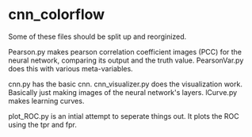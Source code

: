 # cnn_colorflow

Some of these files should be split up and reorginized.

Pearson.py makes pearson correlation coefficient images (PCC) for the neural network, comparing its output and the truth value.
PearsonVar.py does this with various meta-variables.

cnn.py has the basic cnn.
cnn_visualizer.py does the visualization work. Basically just making images of the neural network's layers.
lCurve.py makes learning curves.

plot_ROC.py is an intial attempt to seperate things out. It plots the ROC using the tpr and fpr.
